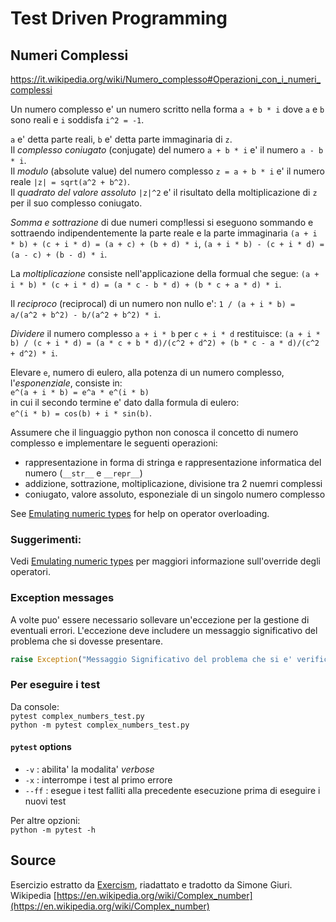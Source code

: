 # Test Driven Programming
## Numeri Complessi

https://it.wikipedia.org/wiki/Numero_complesso#Operazioni_con_i_numeri_complessi


Un numero complesso e' un numero scritto nella forma `a + b * i` dove `a` e `b` sono reali e `i` soddisfa `i^2 = -1`.<br>

`a` e' detta parte reali, `b` e' detta parte immaginaria di `z`.<br>
Il _complesso coniugato_ (conjugate) del numero `a + b * i` e' il numero `a - b * i`.<br>
Il _modulo_ (absolute value) del numero complesso `z = a + b * i` e' il numero reale `|z| = sqrt(a^2 + b^2)`. <br>
Il _quadrato del valore assoluto_  `|z|^2` e' il risultato della moltiplicazione di `z` per il suo complesso coniugato.<br>

_Somma e sottrazione_ di due numeri comp!lessi si eseguono sommando e sottraendo indipendentemente la parte reale e la parte immaginaria
`(a + i * b) + (c + i * d) = (a + c) + (b + d) * i`,
`(a + i * b) - (c + i * d) = (a - c) + (b - d) * i`.

La _moltiplicazione_ consiste nell'applicazione della formual che segue:
`(a + i * b) * (c + i * d) = (a * c - b * d) + (b * c + a * d) * i`.

Il _reciproco_ (reciprocal) di un numero non nullo e':
`1 / (a + i * b) = a/(a^2 + b^2) - b/(a^2 + b^2) * i`.

_Dividere_ il numero complesso `a + i * b` per `c + i * d` restituisce:
`(a + i * b) / (c + i * d) = (a * c + b * d)/(c^2 + d^2) + (b * c - a * d)/(c^2 + d^2) * i`.

Elevare `e`, numero di eulero, alla potenza di un numero complesso, l'_esponenziale_, consiste in:<br>
`e^(a + i * b) = e^a * e^(i * b)`<br>
in cui il secondo termine e' dato dalla formula di eulero:<br>
`e^(i * b) = cos(b) + i * sin(b)`.<br>


Assumere che il linguaggio python non conosca il concetto di numero complesso e implementare le seguenti operazioni:
 - rappresentazione in forma di stringa e rappresentazione informatica del numero (`__str__` e `__repr__`)
 - addizione, sottrazione, moltiplicazione, divisione tra 2 nuemri complessi
 - coniugato, valore assoluto, esponeziale di un singolo numero complesso

See [Emulating numeric types](https://docs.python.org/2/reference/datamodel.html#emulating-numeric-types) for help on operator overloading.


### Suggerimenti:

Vedi [Emulating numeric types](https://docs.python.org/2/reference/datamodel.html#emulating-numeric-types) per maggiori 
informazione sull'override degli operatori.


### Exception messages
A volte puo' essere necessario sollevare un'eccezione per la gestione di eventuali errori. L'eccezione deve includere un messaggio 
significativo del problema che si dovesse presentare.
```python
raise Exception("Messaggio Significativo del problema che si e' verificato")
```

### Per eseguire i test

Da console: <br>
`pytest complex_numbers_test.py`<br>
`python -m pytest complex_numbers_test.py`

#### `pytest` options

- `-v` : abilita' la modalita' _verbose_
- `-x` : interrompe i test al primo errore
- `--ff` : esegue i test falliti alla precedente esecuzione prima di eseguire i nuovi test

Per altre opzioni: <br>
`python -m pytest -h`

## Source
Esercizio estratto da [Exercism](https://exercism.org/tracks/python/exercises/complex-numbers), riadattato e tradotto da
Simone Giuri.
Wikipedia [https://en.wikipedia.org/wiki/Complex_number](https://en.wikipedia.org/wiki/Complex_number)
